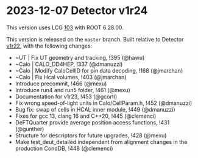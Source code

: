 2023-12-07 Detector v1r24
===

This version uses LCG [103](http://lcginfo.cern.ch/release/103/) with ROOT 6.28.00.

This version is released on the `master` branch.
Built relative to Detector [v1r22](/../../tags/v1r22), with the following changes:

- ~UT | Fix UT geometry and tracking, !395 (@hawu)
- ~Calo | CALO_DD4HEP, !337 (@dmanuzzi)
- ~Calo | Modify CaloCellID for pin data decoding, !168 (@jmarchan)
- ~Calo | Fix Hcal volumes, !403 (@jmarchan)
- Introduce precommit, !466 (@mexu)
- Introduce run4 and run5 folder, !461 (@mexu)
- Documentation for v1r23, !453 (@gcorti)
- Fix wrong speed-of-light units in Calo/CellParam.h, !452 (@dmanuzzi)
- Bug fix: swap of cells in HCAL inner module, !449 (@dmanuzzi)
- Fixes for gcc 13, clang 16 and C++20, !445 (@clemenci)
- DeFTQuarter provide average position access functions, !431 (@gunther)
- Structure for descriptors for future upgrades, !428 (@mexu)
- Make test_deut_detailed independent from alignment changes in the production CondDB, !448 (@clemenci)
